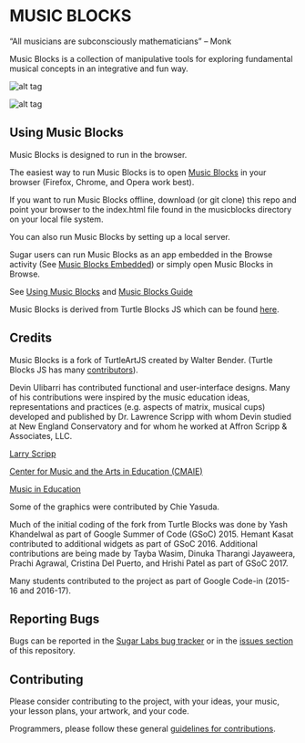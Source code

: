 MUSIC BLOCKS
============

“All musicians are subconsciously mathematicians” – Monk

Music Blocks is a collection of manipulative tools for exploring
fundamental musical concepts in an integrative and fun way.

![alt tag](https://raw.githubusercontent.com/walterbender/musicblocks/master/screenshots/Screenshot-1.png)

![alt tag](https://raw.githubusercontent.com/walterbender/musicblocks/master/screenshots/Screenshot-2.png)

Using Music Blocks
------------------

Music Blocks is designed to run in the browser.

The easiest way to run Music Blocks is to open [Music Blocks](http://walterbender.github.io/musicblocks/) in your browser (Firefox, Chrome, and  Opera work best).

If you want to run Music Blocks offline, download (or git clone) this
repo and point your browser to the index.html file found in the
musicblocks directory on your local file system.

You can also run Music Blocks by setting up a local server.

Sugar users can run Music Blocks as an app embedded in the Browse
activity (See [Music Blocks
Embedded](http://activities.sugarlabs.org/en-US/sugar/addon/4804)) or
simply open Music Blocks in Browse.

See [Using Music
Blocks](http://github.com/walterbender/musicblocks/tree/master/documentation)
and [Music Blocks
Guide](http://github.com/walterbender/musicblocks/tree/master/guide)

Music Blocks is derived from Turtle Blocks JS which can be found
[here](https://github.com/walterbender/turtleblocksjs).

Credits
-------

Music Blocks is a fork of TurtleArtJS created by Walter
Bender. (Turtle Blocks JS has many
[contributors](https://github.com/walterbender/turtleblocksjs/graphs/contributors)).

Devin Ulibarri has contributed functional and user-interface
designs. Many of his contributions were inspired by the music
education ideas, representations and practices (e.g. aspects of
matrix, musical cups) developed and published by Dr. Lawrence Scripp
with whom Devin studied at New England Conservatory and for whom he
worked at Affron Scripp & Associates, LLC.

[Larry Scripp](http://www.larryscripp.net/)

[Center for Music and the Arts in Education (CMAIE)](http://centerformie.org/)

[Music in Education](http://music-in-education.org/)

Some of the graphics were contributed by Chie Yasuda.

Much of the initial coding of the fork from Turtle Blocks was done by
Yash Khandelwal as part of Google Summer of Code (GSoC) 2015. Hemant
Kasat contributed to additional widgets as part of GSoC
2016. Additional contributions are being made by Tayba Wasim, Dinuka
Tharangi Jayaweera, Prachi Agrawal, Cristina Del Puerto, and Hrishi
Patel as part of GSoC 2017.

Many students contributed to the project as part of Google Code-in
(2015-16 and 2016-17).

Reporting Bugs
--------------

Bugs can be reported in the [Sugar Labs bug
tracker](https://bugs.sugarlabs.org/newticket?component=Turtleart) or
in the [issues
section](https://github.com/walterbender/musicblocks/issues) of this
repository.

Contributing
------------

Please consider contributing to the project, with your ideas, your
music, your lesson plans, your artwork, and your code.

Programmers, please follow these general [guidelines for
contributions](https://github.com/sugarlabs/sugar-docs/blob/master/contributing.md).